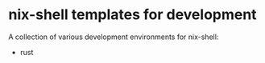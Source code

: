# nix-shell templates for development

A collection of various development environments for nix-shell:

* rust
